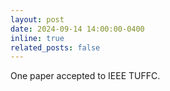 ```yaml
---
layout: post
date: 2024-09-14 14:00:00-0400
inline: true
related_posts: false
---
```


One paper accepted to IEEE TUFFC.